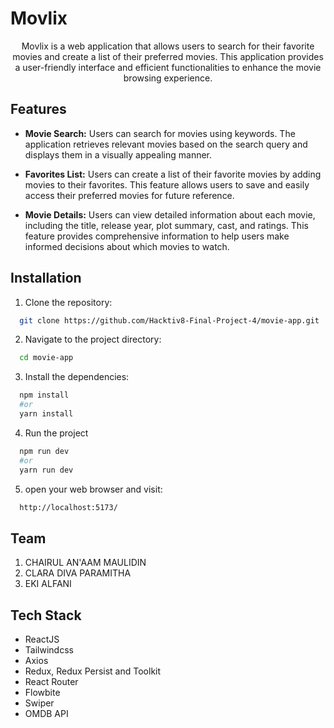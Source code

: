 # Movlix

<p align="center">Movlix is a web application that allows users to search for their favorite movies and create a list of their preferred movies. This application provides a user-friendly interface and efficient functionalities to enhance the movie browsing experience.</p>

## Features

- **Movie Search:** Users can search for movies using keywords. The application retrieves relevant movies based on the search query and displays them in a visually appealing manner.

- **Favorites List:** Users can create a list of their favorite movies by adding movies to their favorites. This feature allows users to save and easily access their preferred movies for future reference.

- **Movie Details:** Users can view detailed information about each movie, including the title, release year, plot summary, cast, and ratings. This feature provides comprehensive information to help users make informed decisions about which movies to watch.

## Installation

1. Clone the repository:
```sh 
  git clone https://github.com/Hacktiv8-Final-Project-4/movie-app.git
```
2. Navigate to the project directory:
```sh
  cd movie-app
```
3. Install the dependencies:
```sh
  npm install
  #or
  yarn install
```
4. Run the project
```sh
  npm run dev
  #or
  yarn run dev
```
5. open your web browser and visit:
```sh
  http://localhost:5173/
```

## Team
1. CHAIRUL AN'AAM MAULIDIN
2. CLARA DIVA PARAMITHA
3. EKI ALFANI

## Tech Stack
- ReactJS
- Tailwindcss
- Axios
- Redux, Redux Persist and Toolkit
- React Router
- Flowbite
- Swiper
- OMDB API
